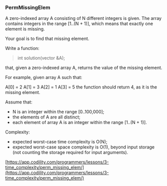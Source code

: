 ### PermMissingElem
A zero-indexed array A consisting of N different integers is given. The array contains integers in the range [1..(N + 1)], which means that exactly one element is missing.

Your goal is to find that missing element.

Write a function:

> int solution(vector<int> &A);

that, given a zero-indexed array A, returns the value of the missing element.

For example, given array A such that:

  A[0] = 2
  A[1] = 3
  A[2] = 1
  A[3] = 5
the function should return 4, as it is the missing element.

Assume that:

- N is an integer within the range [0..100,000];
- the elements of A are all distinct;
- each element of array A is an integer within the range [1..(N + 1)].

Complexity:

- expected worst-case time complexity is O(N);
- expected worst-case space complexity is O(1), beyond input storage (not counting the storage required for input arguments).

[https://app.codility.com/programmers/lessons/3-time_complexity/perm_missing_elem/](https://app.codility.com/programmers/lessons/3-time_complexity/perm_missing_elem/)